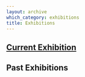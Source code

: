 ```yaml
---
layout: archive
which_category: exhibitions
title: Exhibitions
---
```


## [Current Exhibition](/current) 

## Past Exhibitions

